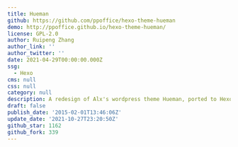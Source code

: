 ```yaml
---
title: Hueman
github: https://github.com/ppoffice/hexo-theme-hueman
demo: http://ppoffice.github.io/hexo-theme-hueman/
license: GPL-2.0
author: Ruipeng Zhang
author_link: ''
author_twitter: ''
date: 2021-04-29T00:00:00.000Z
ssg:
  - Hexo
cms: null
css: null
category: null
description: A redesign of Alx's wordpress theme Hueman, ported to Hexo.
draft: false
publish_date: '2015-02-01T13:46:06Z'
update_date: '2021-10-27T23:20:50Z'
github_star: 1162
github_fork: 339
---
```

